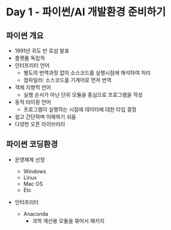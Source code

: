 # Day 1 - 파이썬/AI 개발환경 준비하기

## 파이썬 개요

* 1991년 귀도 반 로섬 발표
* 플랫폼 독립적
* 인터프리터 언어
  * 별도의 번역과정 없이 소스코드를 실행시점에 해석하여 처리
  * 컴파일러: 소스코드를 기계어로 먼저 번역
* 객체 지향적 언어
  * 실행 순서가 아닌 단위 모듈을 중심으로 프로그램을 작성
* 동적 타이핑 언어
  * 프로그램이 실행하는 시점에 데이터에 대한 타입 결정
* 쉽고 간단하며 이해하기 쉬움
* 다양한 오픈 라이브러리

## 파이썬 코딩환경

* 운영체제 선정
  * Windows
  * Linux
  * Mac OS
  * Etc

* 인터프리터
  * Anaconda
    * 과학 계산용 모듈을 묶어서 패키지
  


  
